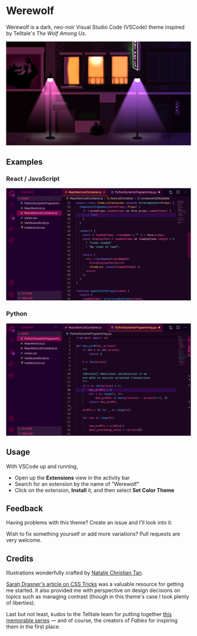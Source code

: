 # Werewolf

Werewolf is a dark, neo-noir Visual Studio Code (VSCode) theme inspired by Telltale's _The Wolf Among Us_.

![Banner](images/banner.png)

## Examples

### React / JavaScript
![React Example](images/demo-react-js.png)

### Python
![Vue Example](images/demo-python.png)

## Usage

With VSCode up and running,
- Open up the __Extensions__ view in the activity bar
- Search for an extension by the name of "Werewolf"
- Click on the extension, __Install__ it, and then select __Set Color Theme__

## Feedback

Having problems with this theme? Create an issue and I'll look into it.

Wish to fix something yourself or add more variations? Pull requests are very welcome.

## Credits

Illustrations wonderfully crafted by [Natalie Christian Tan](https://nataliechristiantan.com/work).

[Sarah Drasner's article on CSS Tricks](https://css-tricks.com/creating-a-vs-code-theme/) was a valuable resource for getting me started. It also provided me with perspective on design decisions on topics such as managing contrast (though in this theme's case I took plenty of liberties).

Last but not least, kudos to the Telltale team for putting together [this memorable series](https://www.youtube.com/watch?v=_htfCzTjCpA) — and of course, the creators of _Fables_ for inspiring them in the first place.
